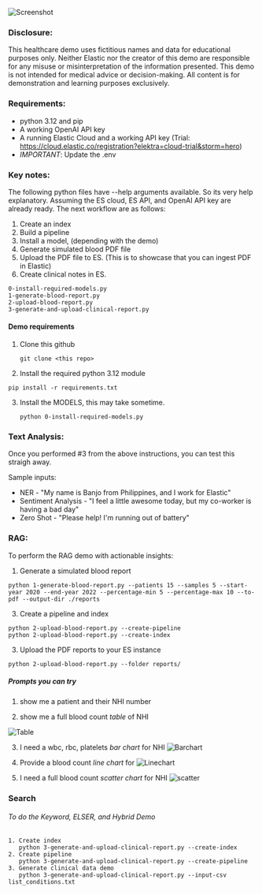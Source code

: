 
![Screenshot](artefacts/screenshot.png)


### Disclosure: 

This healthcare demo uses fictitious names and data for educational purposes only. Neither Elastic nor the creator of this demo are responsible for any misuse or misinterpretation of the information presented. This demo is not intended for medical advice or decision-making. All content is for demonstration and learning purposes exclusively.


### Requirements: 
- python 3.12 and pip
- A working OpenAI API key
- A running Elastic Cloud and a working API key (Trial: https://cloud.elastic.co/registration?elektra=cloud-trial&storm=hero)
- *IMPORTANT*: Update the .env 


### Key notes:
The following python files have --help arguments available. So its very help explanatory. Assuming the ES cloud, ES API, and OpenAI API key are already ready. The next workflow are as follows:

1. Create an index
2. Build a pipeline
3. Install a model, (depending with the demo)
4. Generate simulated blood PDF file
5. Upload the PDF file to ES. (This is to showcase that you can ingest PDF in Elastic)
6. Create clinical notes in ES.


```
0-install-required-models.py
1-generate-blood-report.py
2-upload-blood-report.py
3-generate-and-upload-clinical-report.py

```



#### Demo requirements

1. Clone this github
   ```
   git clone <this repo>
   ```

2. Install the required python 3.12 module
  ```
  pip install -r requirements.txt
  ```

3. Install the MODELS, this may take sometime. 
   ```
   python 0-install-required-models.py
   ```


### Text Analysis:
Once you performed #3 from the above instructions, you can test this straigh away.  

Sample inputs:
* NER - "My name is Banjo from Philippines, and I work for Elastic"
* Sentiment Analysis - "I feel a little awesome today, but my co-worker is having a bad day"
* Zero Shot - "Please help! I'm running out of battery"

### RAG: 
To perform the RAG demo with actionable insights:

1. Generate a simulated blood report
  ```
  python 1-generate-blood-report.py --patients 15 --samples 5 --start-year 2020 --end-year 2022 --percentage-min 5 --percentage-max 10 --to-pdf --output-dir ./reports
  ```

3. Create a pipeline and index

  ```
  python 2-upload-blood-report.py --create-pipeline 
  python 2-upload-blood-report.py --create-index
  ```

3. Upload the PDF reports to your ES instance
  ```
  python 2-upload-blood-report.py --folder reports/
  ```


##### Prompts you can try
1. show me a patient and their NHI number
   
2. show me a full blood count *table* of NHI <number>

![Table](artefacts/table.png)

3. I need a wbc, rbc, platelets *bar chart* for NHI <number>
![Barchart](artefacts/barchart.png)


4. Provide a blood count *line chart* for <patient name>
 ![Linechart](artefacts/linechart.png)

6. I need a full blood count *scatter chart* for NHI <number>
![scatter](artefacts/scatter.png)

### Search
###### To do the Keyword, ELSER, and Hybrid Demo

```
1. Create index
   python 3-generate-and-upload-clinical-report.py --create-index
2. Create pipeline
   python 3-generate-and-upload-clinical-report.py --create-pipeline
3. Generate clinical data demo
   python 3-generate-and-upload-clinical-report.py --input-csv list_conditions.txt
```

